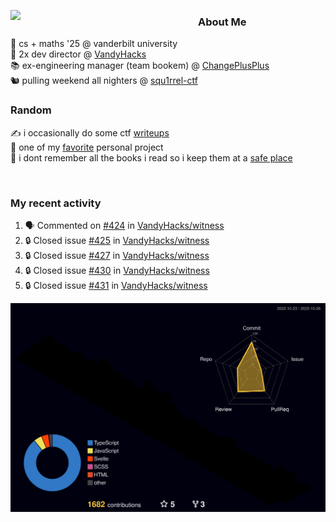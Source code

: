 <!-- 
Hey what are you doing here? 
I admire your curiosity tho
Shoot me an email (zinean00 at gmail dot com)
Let's connect! 
-->

<p float="left">
  <img src='https://imgur.com/nGM66Ev.png' width='300' align="left">
  <p>
    
  <h3>About Me</h3>
  🏫 cs + maths '25 @ vanderbilt university <br>
  🌊 2x dev director @ <a href="https://github.com/vandyhacks">VandyHacks</a> <br>
  📚 ex-engineering manager (team bookem) @ <a href="https://github.com/changeplusplusvandy">ChangePlusPlus<a> <br>
  🐿 pulling weekend all nighters @ <a href="https://github.com/squ1rrel-ctf">squ1rrel-ctf</a> <br>
  
  <h3>Random</h3>
  ✍️ i occasionally do some ctf <a href="https://squ1rrel.dev/author/zineanteoh">writeups</a> <br>
  📱 one of my <a href="https://github.com/zineanteoh/vinkybox-app">favorite</a> personal project<br>
  📖 i dont remember all the books i read so i keep them at a <a href="https://www.goodreads.com/user/show/80901669-zi">safe place</a>
  </p>
  
</p>

<br>
<!-- <i>generated by <a href="https://labs.openai.com/s/0hW1r6PFYo3Zh0a7UoxK2AMp" target="_blank">dall-e 2</a></i> -->

<h3>My recent activity</h3>

<!--START_SECTION:activity-->
1. 🗣 Commented on [#424](https://github.com/VandyHacks/witness/pull/424#issuecomment-1783175794) in [VandyHacks/witness](https://github.com/VandyHacks/witness)
2. 🔒 Closed issue [#425](https://github.com/VandyHacks/witness/issues/425) in [VandyHacks/witness](https://github.com/VandyHacks/witness)
3. 🔒 Closed issue [#427](https://github.com/VandyHacks/witness/issues/427) in [VandyHacks/witness](https://github.com/VandyHacks/witness)
4. 🔒 Closed issue [#430](https://github.com/VandyHacks/witness/issues/430) in [VandyHacks/witness](https://github.com/VandyHacks/witness)
5. 🔒 Closed issue [#431](https://github.com/VandyHacks/witness/issues/431) in [VandyHacks/witness](https://github.com/VandyHacks/witness)
<!--END_SECTION:activity-->

![](./profile-3d-contrib/profile-night-rainbow.svg)
